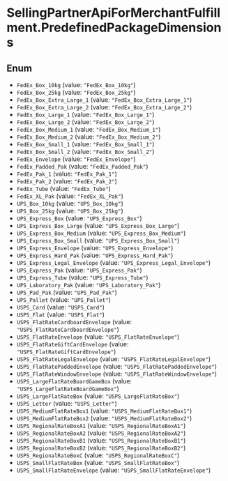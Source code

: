 # SellingPartnerApiForMerchantFulfillment.PredefinedPackageDimensions

## Enum

* `FedEx_Box_10kg` (value: `"FedEx_Box_10kg"`)
* `FedEx_Box_25kg` (value: `"FedEx_Box_25kg"`)
* `FedEx_Box_Extra_Large_1` (value: `"FedEx_Box_Extra_Large_1"`)
* `FedEx_Box_Extra_Large_2` (value: `"FedEx_Box_Extra_Large_2"`)
* `FedEx_Box_Large_1` (value: `"FedEx_Box_Large_1"`)
* `FedEx_Box_Large_2` (value: `"FedEx_Box_Large_2"`)
* `FedEx_Box_Medium_1` (value: `"FedEx_Box_Medium_1"`)
* `FedEx_Box_Medium_2` (value: `"FedEx_Box_Medium_2"`)
* `FedEx_Box_Small_1` (value: `"FedEx_Box_Small_1"`)
* `FedEx_Box_Small_2` (value: `"FedEx_Box_Small_2"`)
* `FedEx_Envelope` (value: `"FedEx_Envelope"`)
* `FedEx_Padded_Pak` (value: `"FedEx_Padded_Pak"`)
* `FedEx_Pak_1` (value: `"FedEx_Pak_1"`)
* `FedEx_Pak_2` (value: `"FedEx_Pak_2"`)
* `FedEx_Tube` (value: `"FedEx_Tube"`)
* `FedEx_XL_Pak` (value: `"FedEx_XL_Pak"`)
* `UPS_Box_10kg` (value: `"UPS_Box_10kg"`)
* `UPS_Box_25kg` (value: `"UPS_Box_25kg"`)
* `UPS_Express_Box` (value: `"UPS_Express_Box"`)
* `UPS_Express_Box_Large` (value: `"UPS_Express_Box_Large"`)
* `UPS_Express_Box_Medium` (value: `"UPS_Express_Box_Medium"`)
* `UPS_Express_Box_Small` (value: `"UPS_Express_Box_Small"`)
* `UPS_Express_Envelope` (value: `"UPS_Express_Envelope"`)
* `UPS_Express_Hard_Pak` (value: `"UPS_Express_Hard_Pak"`)
* `UPS_Express_Legal_Envelope` (value: `"UPS_Express_Legal_Envelope"`)
* `UPS_Express_Pak` (value: `"UPS_Express_Pak"`)
* `UPS_Express_Tube` (value: `"UPS_Express_Tube"`)
* `UPS_Laboratory_Pak` (value: `"UPS_Laboratory_Pak"`)
* `UPS_Pad_Pak` (value: `"UPS_Pad_Pak"`)
* `UPS_Pallet` (value: `"UPS_Pallet"`)
* `USPS_Card` (value: `"USPS_Card"`)
* `USPS_Flat` (value: `"USPS_Flat"`)
* `USPS_FlatRateCardboardEnvelope` (value: `"USPS_FlatRateCardboardEnvelope"`)
* `USPS_FlatRateEnvelope` (value: `"USPS_FlatRateEnvelope"`)
* `USPS_FlatRateGiftCardEnvelope` (value: `"USPS_FlatRateGiftCardEnvelope"`)
* `USPS_FlatRateLegalEnvelope` (value: `"USPS_FlatRateLegalEnvelope"`)
* `USPS_FlatRatePaddedEnvelope` (value: `"USPS_FlatRatePaddedEnvelope"`)
* `USPS_FlatRateWindowEnvelope` (value: `"USPS_FlatRateWindowEnvelope"`)
* `USPS_LargeFlatRateBoardGameBox` (value: `"USPS_LargeFlatRateBoardGameBox"`)
* `USPS_LargeFlatRateBox` (value: `"USPS_LargeFlatRateBox"`)
* `USPS_Letter` (value: `"USPS_Letter"`)
* `USPS_MediumFlatRateBox1` (value: `"USPS_MediumFlatRateBox1"`)
* `USPS_MediumFlatRateBox2` (value: `"USPS_MediumFlatRateBox2"`)
* `USPS_RegionalRateBoxA1` (value: `"USPS_RegionalRateBoxA1"`)
* `USPS_RegionalRateBoxA2` (value: `"USPS_RegionalRateBoxA2"`)
* `USPS_RegionalRateBoxB1` (value: `"USPS_RegionalRateBoxB1"`)
* `USPS_RegionalRateBoxB2` (value: `"USPS_RegionalRateBoxB2"`)
* `USPS_RegionalRateBoxC` (value: `"USPS_RegionalRateBoxC"`)
* `USPS_SmallFlatRateBox` (value: `"USPS_SmallFlatRateBox"`)
* `USPS_SmallFlatRateEnvelope` (value: `"USPS_SmallFlatRateEnvelope"`)
